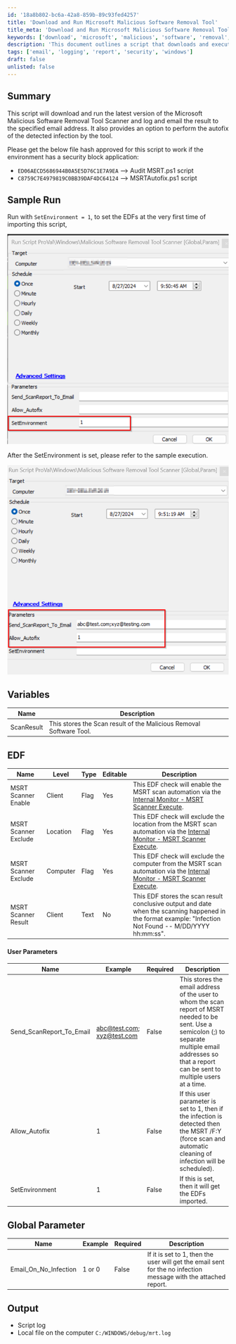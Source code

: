 ```yaml
---
id: '18a8b802-bc6a-42a8-859b-89c93fed4257'
title: 'Download and Run Microsoft Malicious Software Removal Tool'
title_meta: 'Download and Run Microsoft Malicious Software Removal Tool'
keywords: ['download', 'microsoft', 'malicious', 'software', 'removal', 'tool', 'scanner', 'log', 'email', 'autofix']
description: 'This document outlines a script that downloads and executes the latest version of the Microsoft Malicious Software Removal Tool Scanner. It logs the results and sends an email with the outcome to specified addresses, and it also includes an option for automatic infection resolution.'
tags: ['email', 'logging', 'report', 'security', 'windows']
draft: false
unlisted: false
---
```

## Summary

This script will download and run the latest version of the Microsoft Malicious Software Removal Tool Scanner and log and email the result to the specified email address. It also provides an option to perform the autofix of the detected infection by the tool.

Please get the below file hash approved for this script to work if the environment has a security block application:

- `ED06AECD5686944B0A5E5D76C1E7A9EA` --> Audit MSRT.ps1 script
- `C8759C7E4979819C0BB39DAF4DC64124` --> MSRTAutofix.ps1 script

## Sample Run

Run with `SetEnvironment = 1`, to set the EDFs at the very first time of importing this script,

![Sample Run Image 1](../../../static/img/Malicious-Software-Removal-Tool-Scanner/image_1.png)

After the SetEnvironment is set, please refer to the sample execution.

![Sample Run Image 2](../../../static/img/Malicious-Software-Removal-Tool-Scanner/image_2.png)

## Variables

| Name        | Description                                         |
|-------------|-----------------------------------------------------|
| ScanResult  | This stores the Scan result of the Malicious Removal Software Tool. |

## EDF

| Name                     | Level   | Type  | Editable | Description                                                                                                                                               |
|--------------------------|---------|-------|----------|-----------------------------------------------------------------------------------------------------------------------------------------------------------|
| MSRT Scanner Enable      | Client  | Flag  | Yes      | This EDF check will enable the MSRT scan automation via the [Internal Monitor - MSRT Scanner Execute](https://proval.itglue.com/DOC-5078775-16504099). |
| MSRT Scanner Exclude     | Location| Flag  | Yes      | This EDF check will exclude the location from the MSRT scan automation via the [Internal Monitor - MSRT Scanner Execute](https://proval.itglue.com/DOC-5078775-16504099). |
| MSRT Scanner Exclude     | Computer| Flag  | Yes      | This EDF check will exclude the computer from the MSRT scan automation via the [Internal Monitor - MSRT Scanner Execute](https://proval.itglue.com/DOC-5078775-16504099). |
| MSRT Scanner Result      | Client  | Text  | No       | This EDF stores the scan result conclusive output and date when the scanning happened in the format example: "Infection Not Found -- M/DD/YYYY hh:mm:ss". |

#### User Parameters

| Name                        | Example                                                 | Required | Description                                                                                                                                                                                                                       |
|-----------------------------|---------------------------------------------------------|----------|-----------------------------------------------------------------------------------------------------------------------------------------------------------------------------------------------------------------------------------|
| Send_ScanReport_To_Email    | [abc@test.com](mailto:abc@test.com); [xyz@test.com](mailto:xyz@test.com) | False    | This stores the email address of the user to whom the scan report of MSRT needed to be sent. Use a semicolon (;) to separate multiple email addresses so that a report can be sent to multiple users at a time.                   |
| Allow_Autofix               | 1                                                       | False    | If this user parameter is set to 1, then if the infection is detected then the MSRT /F:Y (force scan and automatic cleaning of infection will be scheduled).                                                                       |
| SetEnvironment               | 1                                                       | False    | If this is set, then it will get the EDFs imported.                                                                                                                                                                            |

## Global Parameter

| Name                          | Example | Required | Description                                                                                                                                               |
|-------------------------------|---------|----------|-----------------------------------------------------------------------------------------------------------------------------------------------------------|
| Email_On_No_Infection         | 1 or 0  | False    | If it is set to 1, then the user will get the email sent for the no infection message with the attached report.                                         |

## Output

- Script log
- Local file on the computer `C:/WINDOWS/debug/mrt.log`











